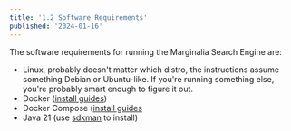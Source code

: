 ```yaml
---
title: '1.2 Software Requirements'
published: '2024-01-16'
---
```


The software requirements for running the Marginalia Search Engine are:

* Linux, probably doesn't matter which distro, the instructions assume something Debian or Ubuntu-like.  If you're running something else, you're probably smart enough to figure it out.
* Docker ([install guides](https://docs.docker.com/engine/install/))
* Docker Compose ([install guides](https://docs.docker.com/compose/install/)
* Java 21 (use [sdkman](https://sdkman.io/) to install)